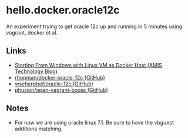 # hello.docker.oracle12c

An experiment trying to get oracle 12c up and running in 5 minutes using vagrant, docker et al.
 
## Links

- [Starting From Windows with Linux VM as Docker Host (AMIS Technology Blog)](https://technology.amis.nl/2015/03/15/docker-take-two-starting-from-windows-with-linux-vm-as-docker-host/)
- [rhopman/docker-oracle-12c (GitHub)](https://github.com/rhopman/docker-oracle-12c)
- [wscherphof/oracle-12c (GitHub)](https://github.com/wscherphof/oracle-12c)
- [phusion/open-vagrant-boxes (GitHub)](https://github.com/phusion/open-vagrant-boxes)

## Notes

- For now we are using oracle linux 7.1. Be sure to have the vbguest additions matching.
